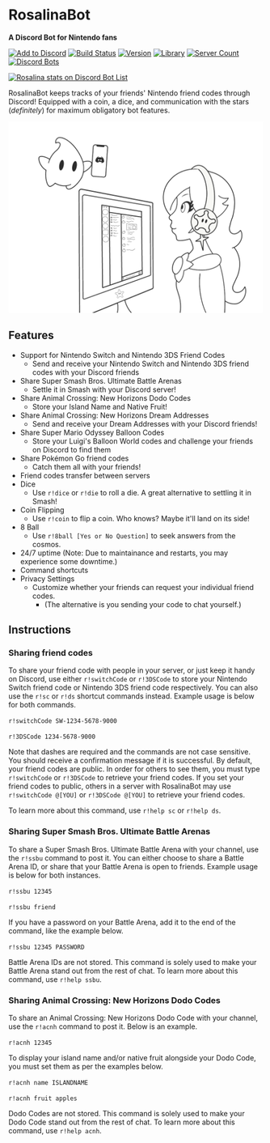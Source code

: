 # RosalinaBot
**A Discord Bot for Nintendo fans**

[![Add to Discord](https://img.shields.io/badge/add%20to-Discord-7289DA.svg "Add to Discord")](https://discordapp.com/oauth2/authorize?client_id=322405544490958849&permissions=0&scope=bot) [![Build Status](https://travis-ci.org/alexsmbaratti/RosalinaBot.svg?branch=master)](https://travis-ci.org/alexsmbaratti/RosalinaBot) [![Version](https://img.shields.io/badge/version-7.7.0-brightgreen.svg "Version")](https://github.com/alexsmbaratti/RosalinaBot/releases) [![Library](https://img.shields.io/badge/lib-discord.js-blue.svg "Discord.js")](https://discord.js.org/) [![Server Count](https://discordbots.org/api/widget/servers/322405544490958849.svg?noavatar=true)](https://discordbots.org/bot/322405544490958849) [![Discord Bots](https://discordbots.org/api/widget/status/322405544490958849.svg?noavatar=true)](https://discordbots.org/bot/322405544490958849)

<a href="https://discordbotlist.com/bots/322405544490958849">
    <img 
        width="380" 
        height="140" 
        src="https://discordbotlist.com/bots/322405544490958849/widget" 
        alt="Rosalina stats on Discord Bot List">
</a>

RosalinaBot keeps tracks of your friends' Nintendo friend codes through Discord! Equipped with a coin, a dice, and communication with the stars (*definitely*) for maximum obligatory bot features.

![alt text](https://github.com/alexsmbaratti/RosalinaBot/raw/indev/misc/art.png)

## Features
* Support for Nintendo Switch and Nintendo 3DS Friend Codes
  * Send and receive your Nintendo Switch and Nintendo 3DS friend codes with your Discord friends
* Share Super Smash Bros. Ultimate Battle Arenas
  * Settle it in Smash with your Discord server!
* Share Animal Crossing: New Horizons Dodo Codes
  * Store your Island Name and Native Fruit!
* Share Animal Crossing: New Horizons Dream Addresses
  * Send and receive your Dream Addresses with your Discord friends!
* Share Super Mario Odyssey Balloon Codes
  * Store your Luigi's Balloon World codes and challenge your friends on Discord to find them
* Share Pokémon Go friend codes
  * Catch them all with your friends!
* Friend codes transfer between servers
* Dice
  * Use `r!dice` or `r!die` to roll a die. A great alternative to settling it in Smash!
* Coin Flipping
  * Use `r!coin` to flip a coin. Who knows? Maybe it'll land on its side!
* 8 Ball
  * Use `r!8ball [Yes or No Question]` to seek answers from the cosmos.
* 24/7 uptime (Note: Due to maintainance and restarts, you may experience some downtime.)
* Command shortcuts
* Privacy Settings
  * Customize whether your friends can request your individual friend codes.
    * (The alternative is you sending your code to chat yourself.)

## Instructions
### Sharing friend codes
To share your friend code with people in your server, or just keep it handy on Discord, use either `r!switchCode` or `r!3DSCode` to store your Nintendo Switch friend code or Nintendo 3DS friend code respectively. You can also use the `r!sc` or `r!ds` shortcut commands instead. Example usage is below for both commands.

`r!switchCode SW-1234-5678-9000`

`r!3DSCode 1234-5678-9000`

Note that dashes are required and the commands are not case sensitive. You should receive a confirmation message if it is successful. By default, your friend codes are public. In order for others to see them, you must type `r!switchCode` or `r!3DSCode` to retrieve your friend codes. If you set your friend codes to public, others in a server with RosalinaBot may use `r!switchCode @[YOU]` or `r!3DSCode @[YOU]` to retrieve your friend codes.

To learn more about this command, use `r!help sc` or `r!help ds`.

### Sharing Super Smash Bros. Ultimate Battle Arenas
To share a Super Smash Bros. Ultimate Battle Arena with your channel, use the `r!ssbu` command to post it. You can either choose to share a Battle Arena ID, or share that your Battle Arena is open to friends. Example usage is below for both instances.

`r!ssbu 12345`

`r!ssbu friend`

If you have a password on your Battle Arena, add it to the end of the command, like the example below.

`r!ssbu 12345 PASSWORD`

Battle Arena IDs are not stored. This command is solely used to make your Battle Arena stand out from the rest of chat. To learn more about this command, use `r!help ssbu`.

### Sharing Animal Crossing: New Horizons Dodo Codes
To share an Animal Crossing: New Horizons Dodo Code with your channel, use the `r!acnh` command to post it. Below is an example.

`r!acnh 12345`

To display your island name and/or native fruit alongside your Dodo Code, you must set them as per the examples below.

`r!acnh name ISLANDNAME`

`r!acnh fruit apples`

Dodo Codes are not stored. This command is solely used to make your Dodo Code stand out from the rest of chat. To learn more about this command, use `r!help acnh`.
